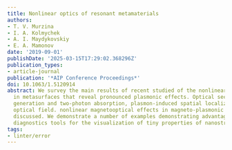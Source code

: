 ```yaml
---
title: Nonlinear optics of resonant metamaterials
authors:
- T. V. Murzina
- I. A. Kolmychek
- A. I. Maydykovskiy
- E. A. Mamonov
date: '2019-09-01'
publishDate: '2025-03-15T17:29:02.368296Z'
publication_types:
- article-journal
publication: '*AIP Conference Proceedings*'
doi: 10.1063/1.5120914
abstract: We survey the main results of recent studied of the nonlinear optical effects
  in metasurfaces that reveal pronounced plasmonic effects. Optical second harmonic
  generation and two-photon absorption, plasmon-induced spatial localization of the
  optical field. nonlinear magnetooptical effects in magneto-plasmonic scystals are
  discussed. We demonstrate a number of examples demonstrating advantages of the nonlinear-optical
  diagnostics tools for the visualization of tiny properties of nanostructures.
tags:
- linter/error
---
```

